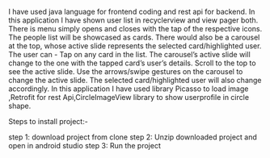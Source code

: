 I have used java language  for frontend coding and rest api for backend.
In this application  I have shown user list  in recyclerview and view pager both.
There is  menu simply opens and closes with the tap of the respective icons.
The people list will be showcased as cards. There would also be a carousel at the top, whose active slide represents the selected card/highlighted user.
The user can - Tap on any card in the list. The carousel’s active slide will change to the one with the tapped card’s user’s details. Scroll to the top to see the active slide.
Use the arrows/swipe gestures on the carousel to change the active slide. The selected card/highlighted user will also change accordingly.
In this application I have used library Picasso to load image ,Retrofit for rest Api,CircleImageView library to show userprofile in circle shape.

Steps to install project:-

step 1: download  project from clone 
step 2: Unzip downloaded project and open in android studio
step 3: Run the project

